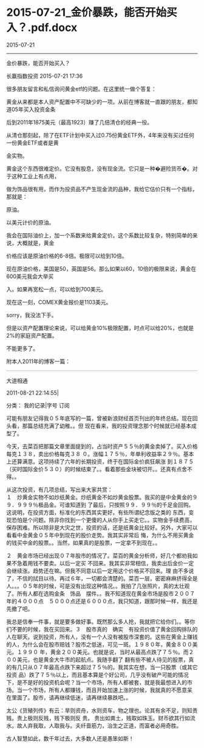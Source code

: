 # 2015-07-21_金价暴跌，能否开始买入？.pdf.docx

2015-07-21

----

⾦价暴跌，能否开始买⼊？

⻓赢指数投资 	2015\-07\-21 17:36

很多朋友留⾔和私信询问⻩⾦etf的问题。在这⾥统⼀做个答复：

⻩⾦从来都是本⼈资产配置中不可缺少的⼀项。从前在博客就⼀直跟的朋友，都知道05年买⼊投资⾦条

后到2011年1875美元（最⾼1923）赚了⼏倍清仓的经典⼀役。

从清仓那刻起，除了在ETF计划中买⼊过0\.75份⻩⾦ETF外，4年来没有买过任何⼀份⻩⾦ETF或者是⻩

⾦实物。

⻩⾦这个东⻄很难定价。它没有股息，没有现⾦流。它只是⼀种�避险货币�。对于这种⼯业上有点⽤，

做为饰品很有⽤，⽽作为投资品不产⽣现⾦流的品种，我给它估价只有⼀个指标，那就是：

原油。

以美元计价的原油。

我会在国际油价上，加⼀个系数来给⻩⾦定价。这个系数⽐较复杂，特别简单的来说，⼤概就是，⻩⾦

价格应该是原油价格的6\-8倍。极限可以给到10倍。

现在原油价格，美国是50，英国是56。那么如果以60，10倍的极限来说，⻩⾦在600美元我会⼤举买

⼊。如果再宽松⼀点，可以给到700美元。

现在这⼀刻，COMEX⻩⾦报价是1103美元。

sorry，我没法下⼿。

但是以资产配置理论来说，可以给⻩⾦10%极限配置，时点可以给20%，也就是2%的家庭资产配置。

不能更多了。

附本⼈2011年的博客⼀篇：

![](data:image/png;base64,iVBORw0KGgoAAAANSUhEUgAACNQAAAAMCAIAAAAvEuVIAAAACXBIWXMAAA7EAAAOxAGVKw4bAAAA1ElEQVR4nO3ZMQqDQBRF0Xxre0GLWYKNIC5V1+HmBGFCYsgCkoFBOKd65etv5JwfAAAAAAAAUEKITwAAAAAAAJQiPgEAAAAAAFBMbNt2rbZt614BAAAAAADg1rqui3Vda98AAAAAAADg9lJK4ziKTwAAAAAAAPwrpTRN03men/jU9/2yLLVfAQAAAAAAcFcRkXN+xadhGOZ5bpqm9iUAAAAAAADuLfZ9V54AAAAAAAAoIo7jUJ4AAAAAAAD4WX67dnwXAAAAAAAA/El8AgAAAAAAoJgncN0t31TubKYAAAAASUVORK5CYII=)

⼤道相通 

2011\-08\-21 22:14:55|

分类： 我的记录|字号 订阅

可能有朋友记得我０５年底写的⼀篇，曾被新浪财经⾸⻚刊出的年终总结。现在回头看，那篇总结充满了幼稚。。但 现在看来，我的投资理念那个时候就已经基本成型了。

今天，去菜百把那篇⽂章⾥⾯提到的，占当时资产５５％的⻩⾦卖掉了。买⼊价格每克１３８，卖出价格每克３８ ０。涨幅１７５％，年单利收益率２９％。基本上还算满意。这项持续了六年的⻓期投资，终于在国际⾦价疯狂飙涨 到１８７５（买时国际⾦价５３０）的时候结束了。。看着那些⾦块被切开。。还真有点舍不得。。

从这次投资，有⼏项总结，写出来⼤家共赏：  
１　炒⻩⾦实物不如炒纸⻩⾦。炒纸⻩⾦不如炒⻩⾦股票。我买的是中⾦⻩⾦的９９．９９９％极品⾦。可谁知道到 了最后，只按照９９．９９％的千⾜⾦回购。这说明，在投资⽅⾯，标准化的东⻄其实更好。有些所谓纪念版之类的 东⻄，变现恐怕是个问题。除⾮你找到⼀个更傻的⼈从你⼿上买⾛它。。实物⾦⼿续费⾼，保存困难。所以除⾮是⼤灾之世，投资的话，还是纸⻩⾦⽐较好。另外，⼤家可以看看中⾦⻩⾦０５年中到现在的股价⾛势。我其实⾮常后 悔，为什么不⽤买⻩⾦的钱买中⾦的股票。。当然，如果真的是股票，⼀定拿不到现在。。

２　⻩⾦市场已经出现０７年股市的情况了。菜百的⻩⾦分析师，好⼏个都劝我如果不急着⽤钱不要卖。以后⼀定买 不回来。我其实⾮常相信，我卖出后⾦价⼀定会继续涨。趋势还在嘛。但我不同意以后⼀定⽤这个价格买不回来。理 由不多说了，不信的拭⽬以待。再过６年，⼀切都会清楚的。菜百⼀层，密密麻麻挤得全是⼈。。。０５年的时候，可是没有出现这种情况。。我拍了⼏张照⽚，真的太壮观了。所有⼈都在选购⾦条　饰品　摆件。。我不知道现在⻩⾦市场是股市２００７年的４０００点　５０００点还是６０００点，我只知道，跟那时候⼀样，我还是先撤了吧。

我总是信奉⼀件事，就是要多做好事。既然那么多⼈抢，我就把它给你们。。等你们不要的时候，我在买回来。３　股市真的　确实　有投资价值了⻩⾦回购排队的⼈在聊天。说到投资，所有⼈，没有⼀个⼈没有被股市深套的。这些在⻩⾦上赚钱的⼈，为什么会在股市赔钱？股市之低迷，可⻅⼀斑。１９８０年，⻩⾦８００美元。１９９０ 年，⻩⾦２００美元。也就是说，当时从最⾼点跌了７５％。⽽２００美元，也是⻩⾦⼤⽜市的起航点。我随⼿翻了 翻有些不被⼈待⻅的股票，真的有⼏只从０７年最⾼点跌下来超过７５％的。我其实在想，当⼀只股票（或其它投资 品）跌了７５％以上，⽽且基本算是个好公司，⼏乎没有破产可能的情况下，是不是好的投资机会呢？当⼀个市场，所有⼈都被套，就是我最想进⼊的市场。当⼀个市场，所有⼈都赚钱，⽽且开始加速上涨的时候，我就真的不愿意呆 在⾥⾯了。股市，请再继续低迷，请再继续暴跌吧。。

太公《货殖列传》有云：旱则资⾈，⽔则资⻋，物之理也。论其有余不⾜，则知贵贱。贵上极则反贱，贱下极则反 贵。 贵出如粪⼟，贱取如珠⽟。财币欲其⾏如流⽔。故⼈弃我取，⼈取我与。夫纤啬筋⼒，治⽣之正道，⽽富者必⽤奇胜。 

古⼈智慧如此，数千年过去，⼤多数⼈还是愚笨如斯！

